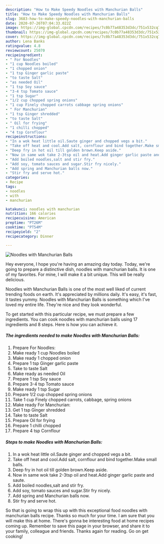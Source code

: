 ```yaml
---
description: "How to Make Speedy Noodles with Manchurian Balls"
title: "How to Make Speedy Noodles with Manchurian Balls"
slug: 3683-how-to-make-speedy-noodles-with-manchurian-balls
date: 2020-07-26T07:04:33.022Z
image: https://img-global.cpcdn.com/recipes/7c0b77a48353d3dc/751x532cq70/noodles-with-manchurian-balls-recipe-main-photo.jpg
thumbnail: https://img-global.cpcdn.com/recipes/7c0b77a48353d3dc/751x532cq70/noodles-with-manchurian-balls-recipe-main-photo.jpg
cover: https://img-global.cpcdn.com/recipes/7c0b77a48353d3dc/751x532cq70/noodles-with-manchurian-balls-recipe-main-photo.jpg
author: Lena Banks
ratingvalue: 4.8
reviewcount: 25070
recipeingredient:
- " For Noodles"
- "1 cup Noodles boiled"
- "1 chopped onion"
- "1 tsp Ginger garlic paste"
- "to taste Salt"
- "as needed Oil"
- "1 tsp Soy sauce"
- "3-4 tsp Tomato sauce"
- "1 tsp Sugar"
- "1/2 cup chopped spring onions"
- "1 cup Finely chopped carrots cabbage spring onions"
- " For Manchurian"
- "1 tsp Ginger shredded"
- "to taste Salt"
- " Oil for frying"
- "1 chilli chopped"
- "4 tsp Cornflour"
recipeinstructions:
- "In a wok heat little oil.Saute ginger and chopped vegs a bit."
- "Take off heat and cool.Add salt, cornflour and bind together.Make small balls."
- "Deep fry in hot oil till golden brown.Keep aside."
- "Now in same wok take 2-3tsp oil and heat.Add ginger garlic paste and saute."
- "Add boiled noodles,salt and stir fry."
- "Add soy, tomato sauces and sugar.Stir fry nicely."
- "Add spring and Manchurian balls now."
- "Stir fry and serve hot."
categories:
- Recipe
tags:
- noodles
- with
- manchurian

katakunci: noodles with manchurian 
nutrition: 166 calories
recipecuisine: American
preptime: "PT26M"
cooktime: "PT54M"
recipeyield: "2"
recipecategory: Dinner

---
```



![Noodles with Manchurian Balls](https://img-global.cpcdn.com/recipes/7c0b77a48353d3dc/751x532cq70/noodles-with-manchurian-balls-recipe-main-photo.jpg)

Hey everyone, I hope you're having an amazing day today. Today, we're going to prepare a distinctive dish, noodles with manchurian balls. It is one of my favorites. For mine, I will make it a bit unique. This will be really delicious.

Noodles with Manchurian Balls is one of the most well liked of current trending foods on earth. It's appreciated by millions daily. It's easy, it's fast, it tastes yummy. Noodles with Manchurian Balls is something which I've loved my entire life. They're nice and they look wonderful.




To get started with this particular recipe, we must prepare a few ingredients. You can cook noodles with manchurian balls using 17 ingredients and 8 steps. Here is how you can achieve it.

<!--inarticleads1-->

##### The ingredients needed to make Noodles with Manchurian Balls:

1. Prepare  For Noodles:
1. Make ready 1 cup Noodles boiled
1. Make ready 1 chopped onion
1. Prepare 1 tsp Ginger garlic paste
1. Take to taste Salt
1. Make ready as needed Oil
1. Prepare 1 tsp Soy sauce
1. Prepare 3-4 tsp Tomato sauce
1. Make ready 1 tsp Sugar
1. Prepare 1/2 cup chopped spring onions
1. Take 1 cup Finely chopped carrots, cabbage, spring onions
1. Make ready  For Manchurian:
1. Get 1 tsp Ginger shredded
1. Take to taste Salt
1. Prepare  Oil for frying
1. Prepare 1 chilli chopped
1. Prepare 4 tsp Cornflour




<!--inarticleads2-->

##### Steps to make Noodles with Manchurian Balls:

1. In a wok heat little oil.Saute ginger and chopped vegs a bit.
1. Take off heat and cool.Add salt, cornflour and bind together.Make small balls.
1. Deep fry in hot oil till golden brown.Keep aside.
1. Now in same wok take 2-3tsp oil and heat.Add ginger garlic paste and saute.
1. Add boiled noodles,salt and stir fry.
1. Add soy, tomato sauces and sugar.Stir fry nicely.
1. Add spring and Manchurian balls now.
1. Stir fry and serve hot.




So that is going to wrap this up with this exceptional food noodles with manchurian balls recipe. Thanks so much for your time. I am sure that you will make this at home. There's gonna be interesting food at home recipes coming up. Remember to save this page in your browser, and share it to your family, colleague and friends. Thanks again for reading. Go on get cooking!
